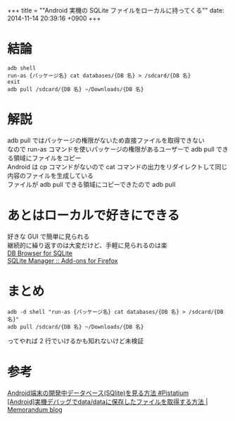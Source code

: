 +++
title = ""Android 実機の SQLite ファイルをローカルに持ってくる""
date: 2014-11-14 20:39:16 +0900
+++

結論
====
```
adb shell
run-as {パッケージ名} cat databases/{DB 名} > /sdcard/{DB 名}
exit
adb pull /sdcard/{DB 名} ~/Downloads/{DB 名}
```

解説
====
adb pull ではパッケージの権限がないため直接ファイルを取得できない  
なので run-as コマンドを使いパッケージの権限があるユーザーで adb pull できる領域にファイルをコピー  
Android は cp コマンドがないので cat コマンドの出力をリダイレクトして同じ内容のファイルを生成している  
ファイルが adb pull できる領域にコピーできたので adb pull

あとはローカルで好きにできる
====
好きな GUI で簡単に見られる  
継続的に繰り返すのは大変だけど、手軽に見られるのは楽  
[DB Browser for SQLite](http://sqlitebrowser.org/)  
[SQLite Manager :: Add-ons for Firefox](https://addons.mozilla.org/ja/firefox/addon/sqlite-manager/)

まとめ
====
```
adb -d shell "run-as {パッケージ名} cat databases/{DB 名} > /sdcard/{DB 名}"
adb pull /sdcard/{DB 名} ~/Downloads/{DB 名}
```
ってやれば 2 行でいけるかも知れないけど未検証  

参考
====
[Android端末の開発中データベース(SQlite)を見る方法 #Pistatium](http://kimihiro-n.appspot.com/show/275003)  
[[Android]実機デバッグでdata/dataに保存したファイルを取得する方法 | Memorandum blog](http://to-developer.com/blog/?p=1111)
